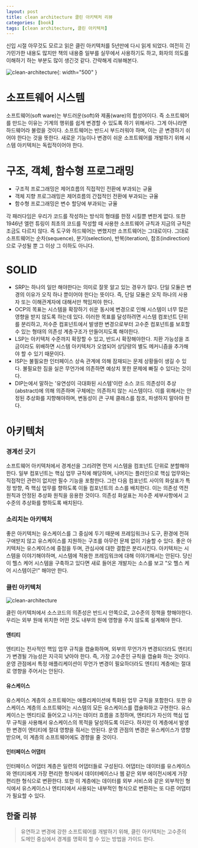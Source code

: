 ```yaml
---
layout: post
title: clean architecture 클린 아키텍처 리뷰
categories: [book]
tags: [clean architecture, 클린 아키텍처]
---
```


신입 시절 아무것도 모르고 읽은 클린 아키텍처를 5년만에 다시 읽게 되었다. 여전히 긴가민가한 내용도 많지만 책의 내용중 일부를 실무에서 사용하기도 하고, 화자의 의도를 이해하기 하는 부분도 많이 생긴것 같다. 간략해게 리뷰해본다.

![clean-architecture]({{site.url}}/assets/images/posts/book/clean-architecture-01.png){: width="500" }

# 소프트웨어 시스템
소프트웨어(soft ware)는 부드러운(soft)와 제품(ware)의 합성어이다. 즉 소프트웨어를 만드는 이유는 기계의 행위를 쉽게 변경할 수 있도록 하기 위해서다. 그게 아니라면 하드웨어라 불렀을 것이다. 소프트웨어는 반드시 부드러워야 하며, 이는 곧 변경하기 쉬어야 한다는 것을 뜻한다. 새로운 기능이나 변경이 쉬운 소프트웨어를 개발하기 위해 시스템 아키텍처는 독립적이어야 한다.

# 구조, 객체, 함수형 프로그래밍
* 구조적 프로그래밍은 제어흐름의 직접적인 전환에 부과되는 규율
* 객체 지향 프로그래밍은 제어흐름의 간접적인 전환에 부과되는 규율
* 함수형 프로그래밍은 변수 할당에 부과되는 규율

각 패러다임은 우리가 코드를 작성하는 방식의 형태를 한정 시킬뿐 변한게 없다. 또한 1946년 엘런 튜링이 최초의 코드를 작성할 때 사용한 소프트웨어 규칙과 지금의 규칙은 조금도 다르지 않다.
즉 도구와 하드웨어는 변했지만 소프트웨어는 그대로이다. 그대로 소프트웨어는 순차(sequence), 분기(selection), 반복(iteration), 참조(indirection)으로 구성될 뿐 그 이상 그 이하도 아니다.

# SOLID
* SRP는 하나의 일만 해야한다는 의미로 잘못 알고 있는 경우가 많다. 단일 모듈은 변경의 이유가 오직 하나 뿐이어야 한다는 뜻이다. 즉, 단일 모듈은 오직 하나의 사용자 또는 이해관계자에 대해서만 책임져야 한다.
* OCP의 목표는 시스템을 확장하기 쉬운 동시에 변경으로 인해 시스템이 너무 많은 영향을 받지 않도록 하는데 있다. 이러한 목표를 달성하려면 시스템 컴포넌트 단위를 분리하고, 저수준 컴포넌트에서 발생한 변경으로부터 고수준 컴포넌트를 보호할 수 있는 형태의 의존성 계층구조가 만들어지도록 해야한다.
* LSP는 아키텍처 수준까지 확장할 수 있고, 반드시 확장해야한다. 치환 가능성을 조금이라도 위배하면 시스템 아키텍처가 오염되어 상당량의 별도 메커니즘을 추가해야 할 수 있기 때문이다.
* ISP는 불필요한 인터페이스 상속 관계에 의해 잠재되는 문제 상황들이 생길 수 있다. 불필요한 짐을 실은 무언가에 의존하면 예상치 못한 문제에 빠질 수 있다는 것이다.
* DIP는에서 말하는 '유연성이 극대화된 시스템'이란 소스 코드 의존성이 추상(abstract)에 의해 의존하며 구체에는 의존하지 않는 시스템이다. 이를 위해서는 안정된 추상화를 지향해야하며, 변동성이 큰 구체 클래스를 참조, 파생하지 말아야 한다.

# 아키텍처
### 경계선 긋기
소프트웨어 아키텍처에서 경계선을 그리려면 먼저 시스템을 컴포넌트 단위로 분할해야 한다. 일부 컴포넌트는 핵심 업무 규칙에 해당하며, 나머지는 플러인으로 핵심 업무와는 직접적인 관련이 없지만 필수 기능을 포함한다. 그런 다음 컴포넌트 사이의 화살표가 특정 방향, 즉 핵심 업무를 향하도록 이들 컴포넌트의 소스를 배치한다. 이는 의존성 역전 원칙과 안정된 추상화 원칙을 응용한 것이다. 의존성 화살표는 저수준 세부사항에서 고수준의 추상화를 향하도록 배치된다.

### 소리치는 아키텍처
좋은 아키텍처는 유스케이스를 그 중심에 두기 때문에 프레임워크나 도구, 환경에 전혀 구애받지 않고 유스케이스를 지원하는 구조를 아무런 문제 없이 기술할 수 있다. 좋은 아키텍처는 유스케이스에 중점을 두며, 관심사에 대한 결합은 분리시킨다. 아키텍처는 시스템을 이야기해야하며, 시스템에 적용한 프레임워크에 대해 이야기해서는 안된다. 당신이 헬스 케어 시스템을 구축하고 있다면 새로 들어온 개발자는 소스를 보고 "오 헬스 케어 시스템이군!" 해야만 한다.

### 클린 아키텍처
![clean-architecture]({{site.url}}/assets/images/posts/book/clean-architecture-02.png)

클린 아키텍처에서 소스코드의 의존성은 반드시 안쪽으로, 고수준의 정책을 향해야한다. 우리는 외부 원에 위치한 어떤 것도 내부의 원에 영향을 주지 않도록 설계해야 한다.
#### 엔티티
엔티티는 전사적인 핵임 업무 규칙을 캡슐화하며, 외부의 무언가가 변경되더라도 엔티티가 변경될 가능성은 지극히 낮아야 한다. 즉, 가장 고수준인 규칙을 캡슐화 하는 것이다. 운영 관점에서 특정 애플리케이션이 무언가 변경이 필요하더라도 엔티티 계층에는 절대로 영향을 주어서는 안된다.

#### 유스케이스
유스케이스 계층의 소프트웨어는 애플리케이션에 특화된 업무 규칙을 포함한다. 또한 유스케이스 계층의 소프트웨어는 시스템의 모든 유스케이스를 캡슐화하고 구현한다. 유스케이스는 엔티티로 들어오고 나가는 데이터 흐름을 조정하며, 엔티티가 자신의 핵심 업무 규칙을 사용해서 유스케이스의 목적을 달성하도록 이끈다. 하지만 이 계층에서 발생한 변경이 엔티티에 절대 영향을 줘서는 안된다. 운영 관점의 변경은 유스케이스가 영향 받으며, 이 계층의 소프트웨어에도 경향을 줄 것이다.

#### 인터페이스 어댑터
인터페이스 어댑터 계층은 일련의 어댑터들로 구성된다. 어댑터는 데이터를 유스케이스와 엔티티에게 가장 편리한 형식에서 데이터베이스나 웹 같은 외부 에이전시에게 가장 편리한 형식으로 변환한다. 또한 이 계층에는 데이터를 외부 서비스와 같은 외부적인 형식에서 유스케이스나 엔티티에서 사용되는 내부적인 형식으로 변환하는 또 다른 어댑터가 필요할 수 있다.

## 한줄 리뷰
> 유연하고 변경에 강한 소프트웨어를 개발하기 위해, 클린 아키텍처는 고수준의 도메인 중심에서 경계를 명확히 할 수 있는 방법을 가이드 한다.